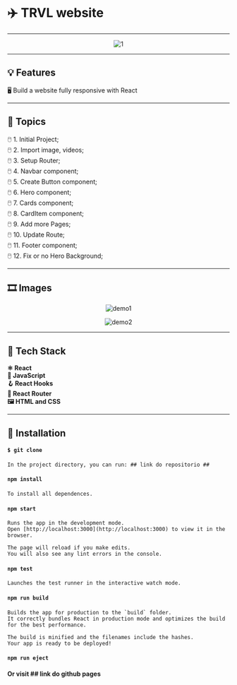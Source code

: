 # :airplane: TRVL website
---

<div id="header" width="auto" heigth="auto" align="center">

![1](https://user-images.githubusercontent.com/107329000/177229340-9af0d6f0-96a0-475b-bbd1-4d98a1c4dc62.png)

</div>

---
## :bulb: Features

:desktop_computer: Build a website fully responsive with React

---
## :pushpin: Topics

:computer_mouse: 1. Initial Project; <br>
:computer_mouse: 2. Import image, videos; <br>
:computer_mouse: 3. Setup Router; <br>
:computer_mouse: 4. Navbar component; <br>
:computer_mouse: 5. Create Button component; <br>
:computer_mouse: 6. Hero component; <br>
:computer_mouse: 7. Cards component; <br>
:computer_mouse: 8. CardItem component; <br>
:computer_mouse: 9. Add more Pages; <br>
:computer_mouse: 10. Update Route; <br>
:computer_mouse: 11. Footer component; <br>
:computer_mouse: 12. Fix or no Hero Background; <br>

---
## :film_strip: Images

<div id="images-demo" width="auto" heigth="auto" align="center">

![demo1](https://user-images.githubusercontent.com/65456535/170760138-14ec3a1e-3299-439f-870f-9ae0e3fc7664.png)

![demo2](https://user-images.githubusercontent.com/65456535/170760164-85a2b8a6-a509-42ef-9ca6-51d9dace2760.png)

</div>

---
## :hammer: Tech Stack

**:atom_symbol: React** <br>
**:orange_book: JavaScript** <br>
**:hook: React Hooks** <br>
**:compass: React Router** <br>
**:framed_picture: HTML and CSS** <br>

---
## :open_book: Installation

#### `$ git clone `
 
    In the project directory, you can run: ## link do repositorio ##

#### `npm install`

    To install all dependences.
 
#### `npm start`
 
    Runs the app in the development mode.
    Open [http://localhost:3000](http://localhost:3000) to view it in the browser.
 
    The page will reload if you make edits.
    You will also see any lint errors in the console.
 
#### `npm test`
 
    Launches the test runner in the interactive watch mode.
 
#### `npm run build`
 
    Builds the app for production to the `build` folder.
    It correctly bundles React in production mode and optimizes the build for the best performance.
 
    The build is minified and the filenames include the hashes.
    Your app is ready to be deployed!
 
#### `npm run eject`

#### Or visit ## link do github pages ##
